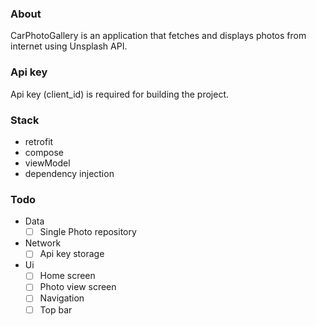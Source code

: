 ### About

CarPhotoGallery is an application that fetches and displays photos from internet using Unsplash API.

### Api key

Api key (client_id) is required for building the project.

### Stack

- retrofit
- compose
- viewModel
- dependency injection

### Todo

- Data
    - [ ] Single Photo repository
- Network
    - [ ] Api key storage
- Ui
    - [ ] Home screen
    - [ ] Photo view screen
    - [ ] Navigation
    - [ ] Top bar